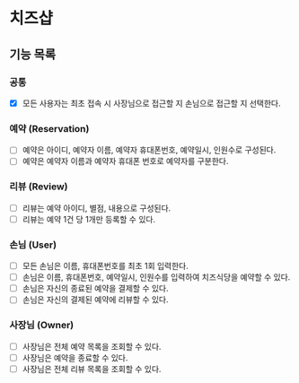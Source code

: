 # 치즈샵
## 기능 목록
### 공통
- [X] 모든 사용자는 최초 접속 시 사장님으로 접근할 지 손님으로 접근할 지 선택한다.
### 예약 (Reservation)
- [ ] 예약은 아이디, 예약자 이름, 예약자 휴대폰번호, 예약일시, 인원수로 구성된다.
- [ ] 예약은 예약자 이름과 예약자 휴대폰 번호로 예약자를 구분한다.
### 리뷰 (Review)
- [ ] 리뷰는 예약 아이디, 별점, 내용으로 구성된다.
- [ ] 리뷰는 예약 1건 당 1개만 등록할 수 있다.
### 손님 (User)
- [ ] 모든 손님은 이름, 휴대폰번호를 최초 1회 입력한다.
- [ ] 손님은 이름, 휴대폰번호, 예약일시, 인원수를 입력하여 치즈식당을 예약할 수 있다.
- [ ] 손님은 자신의 종료된 예약을 결제할 수 있다.
- [ ] 손님은 자신의 결제된 예약에 리뷰할 수 있다.
### 사장님 (Owner)
- [ ] 사장님은 전체 예약 목록을 조회할 수 있다.
- [ ] 사장님은 예약을 종료할 수 있다.
- [ ] 사장님은 전체 리뷰 목록을 조회할 수 있다.
